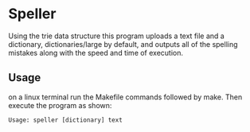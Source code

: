 # Speller
 Using the trie data structure this program uploads a text file and a dictionary, dictionaries/large by default, and outputs all of the spelling mistakes along with the speed and time of execution.

 ## Usage
 on a linux terminal run the Makefile commands followed by make. Then execute the program as shown:
 ```
 Usage: speller [dictionary] text
 ```